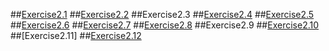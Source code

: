 ##[Exercise2.1](EX2.1.rkt)
##[Exercise2.2](Ex2.2.rkt)
##Exercise2.3
##[Exercise2.4](Ex2.4.rkt)
##[Exercise2.5](Ex2.5.rkt)
##[Exercise2.6](Ex2.6.rkt)
##[Exercise2.7](Ex2.7.rkt)
##[Exercise2.8](Ex2.8.rkt)
##Exercise2.9
##[Exercise2.10](Ex2.10.rkt)
##[Exercise2.11]
##[Exercise2.12](Ex2.12.rkt)

